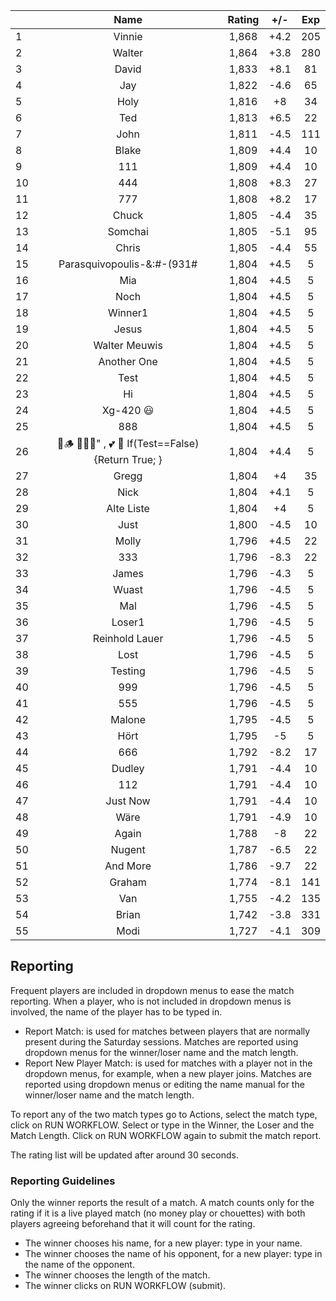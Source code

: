 | |Name|Rating|+/-|Exp|
|-|:--:|:----:|:-:|:-:|
|1|Vinnie|1,868|+4.2|205|
|2|Walter|1,864|+3.8|280|
|3|David|1,833|+8.1|81|
|4|Jay|1,822|-4.6|65|
|5|Holy|1,816|+8|34|
|6|Ted|1,813|+6.5|22|
|7|John|1,811|-4.5|111|
|8|Blake|1,809|+4.4|10|
|9|111|1,809|+4.4|10|
|10|444|1,808|+8.3|27|
|11|777|1,808|+8.2|17|
|12|Chuck|1,805|-4.4|35|
|13|Somchai|1,805|-5.1|95|
|14|Chris|1,805|-4.4|55|
|15|Parasquivopoulis-&:#-(931#|1,804|+4.5|5|
|16|Mia|1,804|+4.5|5|
|17|Noch|1,804|+4.5|5|
|18|Winner1|1,804|+4.5|5|
|19|Jesus|1,804|+4.5|5|
|20|Walter Meuwis|1,804|+4.5|5|
|21|Another One|1,804|+4.5|5|
|22|Test|1,804|+4.5|5|
|23|Hi|1,804|+4.5|5|
|24|Xg-420 😃|1,804|+4.5|5|
|25|888|1,804|+4.5|5|
|26|🍺🪵 🙉🙈🙊" , 💕 🦓 If(Test==False) {Return True; }|1,804|+4.4|5|
|27|Gregg|1,804|+4|35|
|28|Nick|1,804|+4.1|5|
|29|Alte Liste|1,804|+4|5|
|30|Just|1,800|-4.5|10|
|31|Molly|1,796|+4.5|22|
|32|333|1,796|-8.3|22|
|33|James|1,796|-4.3|5|
|34|Wuast|1,796|-4.5|5|
|35|Mal|1,796|-4.5|5|
|36|Loser1|1,796|-4.5|5|
|37|Reinhold Lauer|1,796|-4.5|5|
|38|Lost|1,796|-4.5|5|
|39|Testing|1,796|-4.5|5|
|40|999|1,796|-4.5|5|
|41|555|1,796|-4.5|5|
|42|Malone|1,795|-4.5|5|
|43|Hört|1,795|-5|5|
|44|666|1,792|-8.2|17|
|45|Dudley|1,791|-4.4|10|
|46|112|1,791|-4.4|10|
|47|Just Now|1,791|-4.4|10|
|48|Wäre|1,791|-4.9|10|
|49|Again|1,788|-8|22|
|50|Nugent|1,787|-6.5|22|
|51|And More|1,786|-9.7|22|
|52|Graham|1,774|-8.1|141|
|53|Van|1,755|-4.2|135|
|54|Brian|1,742|-3.8|331|
|55|Modi|1,727|-4.1|309|

 

## Reporting

Frequent players are included in dropdown menus to ease the match reporting.
When a player, who is not included in dropdown menus is involved, the name of the player has to be typed in.

- Report Match:  is used for matches between players that are normally present during the Saturday sessions.
Matches are reported using dropdown menus for the winner/loser name and the match length.
- Report New Player Match:  is used for matches with a player not in the dropdown menus, for example, when a new player joins.
Matches are reported using dropdown menus or editing the name manual for the winner/loser name and the match length.

To report any of the two match types go to Actions, select the match type, click on RUN WORKFLOW.
Select or type in the Winner, the Loser and the Match Length.
Click on RUN WORKFLOW again to submit the match report.

The rating list will be updated after around 30 seconds.

### Reporting Guidelines

Only the winner reports the result of a match.
A match counts only for the rating if it is a live played match (no money play or chouettes)
with both players agreeing beforehand that it will count for the rating.

- The winner chooses his name, for a new player: type in your name.
- The winner chooses the name of his opponent, for a new player: type in the name of the opponent.
- The winner chooses the length of the match.
- The winner clicks on RUN WORKFLOW (submit).
